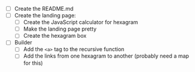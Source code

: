 - [ ] Create the README.md
- [ ] Create the landing page:
    - [ ] Create the JavaScript calculator for hexagram
    - [ ] Make the landing page pretty
    - [ ] Create the hexagram box
- [ ] Builder
    - [ ] Add the `<a>` tag to the recursive function
    - [ ] Add the links from one hexagram to another (probably need a map for
    this)
